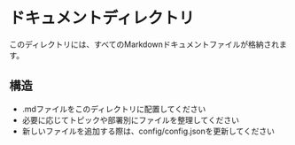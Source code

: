 # ドキュメントディレクトリ

このディレクトリには、すべてのMarkdownドキュメントファイルが格納されます。

## 構造

- .mdファイルをこのディレクトリに配置してください
- 必要に応じてトピックや部署別にファイルを整理してください
- 新しいファイルを追加する際は、config/config.jsonを更新してください